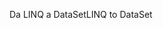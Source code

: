 <span data-ttu-id="2d930-101">Da LINQ a DataSet</span><span class="sxs-lookup"><span data-stu-id="2d930-101">LINQ to DataSet</span></span>